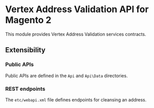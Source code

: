 # Vertex Address Validation API for Magento 2

This module provides Vertex Address Validation services contracts.

## Extensibility

### Public APIs

Public APIs are defined in the `Api` and `Api\Data` directories.

### REST endpoints

The `etc/webapi.xml` file defines endpoints for cleansing an address.
